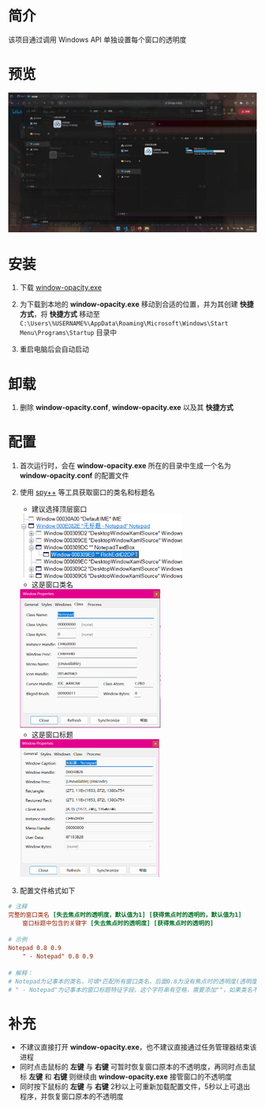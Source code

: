 # 简介

该项目通过调用 Windows API 单独设置每个窗口的透明度

# 预览

![preview.jpg](preview.jpg)

# 安装

1. 下载 [window-opacity.exe](https://github.com/BreakTheMyth/window-opacity/releases/)

2. 为下载到本地的 **window-opacity.exe** 移动到合适的位置，并为其创建 **快捷方式**，将 **快捷方式** 移动至 `C:\Users\%USERNAME%\AppData\Roaming\Microsoft\Windows\Start Menu\Programs\Startup` 目录中

3. 重启电脑后会自动启动

# 卸载

1. 删除 **window-opacity.conf**, **window-opacity.exe** 以及其 **快捷方式**

# 配置

1. 首次运行时，会在 **window-opacity.exe** 所在的目录中生成一个名为 **window-opacity.conf** 的配置文件

2. 使用 [spy++](https://github.com/westoncampbell/SpyPlusPlus) 等工具获取窗口的类名和标题名

    - 建议选择顶层窗口

    <img src="config-step1.png" alt="step1" style="zoom:80%;" />

    - 这是窗口类名

    <img src="config-step2.png" alt="step2" style="zoom:50%;" />

    - 这是窗口标题

    <img src="config-step3.png" alt="step2" style="zoom:50%;" />

3. 配置文件格式如下

```ini
# 注释
完整的窗口类名 [失去焦点时的透明度，默认值为1] [获得焦点时的透明的，默认值为1]
	窗口标题中包含的关键字 [失去焦点时的透明度] [获得焦点时的透明的]

# 示例
Notepad 0.8 0.9
	" - Notepad" 0.8 0.9

# 解释：	
# Notepad为记事本的类名，可填*匹配所有窗口类名，后面0.8为没有焦点时的透明度(透明度范围：0~1)，0.9为获得焦点时的透明度，两个透明度可省略，在下面的窗口标题后面单独指定，都不指定则透明度为1，即完全不透明
# " - Notepad"为记事本的窗口标题特征字段，这个字符串有空格，需要添加""，如果类名不为*，此处可填*匹配所有Notepad类的窗口的标题
```

# 补充

- 不建议直接打开 **window-opacity.exe**，也不建议直接通过任务管理器结束该进程
- 同时点击鼠标的 **左键** 与 **右键** 可暂时恢复窗口原本的不透明度，再同时点击鼠标 **左键** 和 **右键** 则继续由 **window-opacity.exe** 接管窗口的不透明度
- 同时按下鼠标的 **左键** 与 **右键** 2秒以上可重新加载配置文件，5秒以上可退出程序，并恢复窗口原本的不透明度